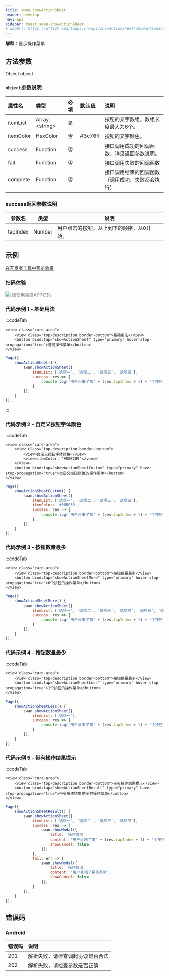 ```yaml
---
title: swan.showActionSheet
header: develop
nav: api
sidebar: toast_swan-showActionSheet
# webUrl: https://qft12m.smartapps.cn/api/showActionSheet/showActionSheet
---
```


**解释**：​显示操作菜单

## 方法参数 

Object object

### `object`参数说明  

|属性名 |类型  |必填 | 默认值 |说明|
|:---- |:---- |:---- |:----|:----|
|itemList |   Array.&lt;string&gt;  |  是 | |  按钮的文字数组，数组长度最大为6个。|
|itemColor |  HexColor|    否   |#3c76ff|按钮的文字颜色。|
|success| Function  |  否  | | 接口调用成功的回调函数，详见返回参数说明。|
|fail  |  Function |   否  | |  接口调用失败的回调函数|
|complete   | Function |   否 | |   接口调用结束的回调函数（调用成功、失败都会执行）|

### success返回参数说明  

|参数名 |类型  |说明|
|---- | ---- | ---- |
|tapIndex |   Number | 用户点击的按钮，从上到下的顺序，从0开始。|

## 示例

<a href="swanide://fragment/c96f91497b4edc0c93df37756919a2001574135826789" title="在开发者工具中预览效果" target="_self">在开发者工具中预览效果</a>
 
### 扫码体验

<div class='scan-code-container'>
    <img src="https://b.bdstatic.com/miniapp/assets/images/doc_demo/showActionSheet.png" class="demo-qrcode-image" />
    <font color=#777 12px>请使用百度APP扫码</font>
</div>

### 代码示例 1 - 基础用法

:::codeTab
```swan
<view class="card-area">
    <view class="top-description border-bottom">基础用法</view>
    <button bind:tap="showActionSheet" type="primary" hover-stop-propagation="true">普通操作菜单</button> 
</view>
```

```js
Page({
    showActionSheet() {
        swan.showActionSheet({
            itemList: ['选项一', '选项二', '选项三', '选项四'],
            success: res => {
                console.log('用户点击了第' + (res.tapIndex + 1) + '个按钮');
            }
        });
    }
});
```
:::

### 代码示例 2 - 自定义按钮字体颜色

:::codeTab
```swan
<view class="card-area">
    <view class="top-description border-bottom">
        <view>自定义按钮字体颜色</view>
        <view>itemColor: '#00BC89'</view>
    </view>
    <button bind:tap="showActionSheetCustom" type="primary" hover-stop-propagation="true">自定义按钮颜色的操作菜单</button> 
</view>
```

```js
Page({
    showActionSheetCustom() {
        swan.showActionSheet({
            itemList: ['选项一', '选项二', '选项三', '选项四'],
            itemColor: '#00BC89',
            success: res => {
                console.log('用户点击了第' + (res.tapIndex + 1) + '个按钮');
            }
        });
    }
});
```

### 代码示例 3 - 按钮数量最多

:::codeTab
```swan
<view class="card-area">
    <view class="top-description border-bottom">按钮数量最多</view>
    <button bind:tap="showActionSheetMore" type="primary" hover-stop-propagation="true">6个按钮的操作菜单</button> 
</view>
```

```js
Page({
    showActionSheetMore() {
        swan.showActionSheet({
            itemList: ['选项一', '选项二', '选项三', '选项四', '选项五', '选项六'],
            success: res => {
                console.log('用户点击了第' + (res.tapIndex + 1) + '个按钮');
            }
        });
    }
});
```

### 代码示例 4 - 按钮数量最少

:::codeTab
```swan
<view class="card-area">
    <view class="top-description border-bottom">按钮数量最少</view>
    <button bind:tap="showActionSheetLess" type="primary" hover-stop-propagation="true">1个按钮的操作菜单</button> 
</view>
```

```js
Page({
    showActionSheetLess() {
        swan.showActionSheet({
            itemList: ['选项一'],
            success: res => {
                console.log('用户点击了第' + (res.tapIndex + 1) + '个按钮');
            }
        });
    }
});
```

### 代码示例 5 - 带有操作结果提示

:::codeTab
```swan
<view class="card-area">
    <view class="top-description border-bottom">带有操作结果提示</view>
    <button bind:tap="showActionSheetResult" type="primary" hover-stop-propagation="true">带有操作结果提示的操作菜单</button> 
</view>
```

```js
Page({
    showActionSheetResult() {
        swan.showActionSheet({
            itemList: ['选项一', '选项二', '选项三', '选项四'],
            success: res => {
                swan.showModal({
                    title: '操作成功',
                    content: '用户点击了第' + (res.tapIndex + 1) + '个按钮',
                    showCancel: false
                });
            },
            fail: err => {
                swan.showModal({
                    title: '操作取消',
                    content: '用户关闭了操作菜单',
                    showCancel: false
                });
            }
        });
    }
});
```

##  错误码
### Android

|错误码|说明|
|:--|:--|
|201|解析失败，请检查调起协议是否合法|
|202|解析失败，请检查参数是否正确|